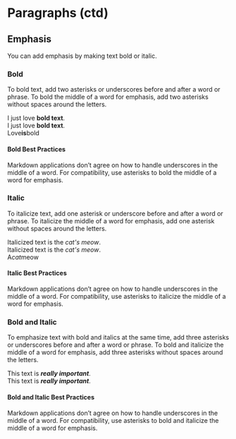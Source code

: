 # Paragraphs (ctd)

## Emphasis
You can add emphasis by making text bold or italic.

### Bold
To bold text, add two asterisks or underscores before and after a word or phrase. To bold the middle of a word for emphasis, add two asterisks without spaces around the letters.

I just love **bold text**.  
I just love __bold text__.  
Love**is**bold		

#### Bold Best Practices
Markdown applications don’t agree on how to handle underscores in the middle of a word. For compatibility, use asterisks to bold the middle of a word for emphasis.

### Italic
To italicize text, add one asterisk or underscore before and after a word or phrase. To italicize the middle of a word for emphasis, add one asterisk without spaces around the letters.

Italicized text is the *cat's meow*.  
Italicized text is the _cat's meow_.  
A*cat*meow	

#### Italic Best Practices
Markdown applications don’t agree on how to handle underscores in the middle of a word. For compatibility, use asterisks to italicize the middle of a word for emphasis.

### Bold and Italic
To emphasize text with bold and italics at the same time, add three asterisks or underscores before and after a word or phrase. To bold and italicize the middle of a word for emphasis, add three asterisks without spaces around the letters.

This text is ***really important***.   
This text is ___really important___.  

#### Bold and Italic Best Practices
Markdown applications don’t agree on how to handle underscores in the middle of a word. For compatibility, use asterisks to bold and italicize the middle of a word for emphasis.	
